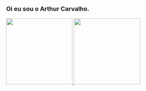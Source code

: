 ### Oi eu sou o Arthur Carvalho.
<div>
  <a href="https://github.com/Arthur020104">
  <img height="180em" src="https://github-readme-stats-beryl-three.vercel.app/api?username=Arthur020104&show_icons=true&theme=tokyonight"/>
  <img height="180em" src="https://github-readme-stats.vercel.app/api/top-langs/?username=Arthur020104&layout=compact&langs_count=7&theme=tokyonight"/>
  </a>
</div>

